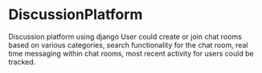 # DiscussionPlatform
Discussion platform using django
User could create or join chat rooms based on various categories,
search functionality for the chat room,
real time messaging within chat rooms,
most recent activity for users could be tracked.
